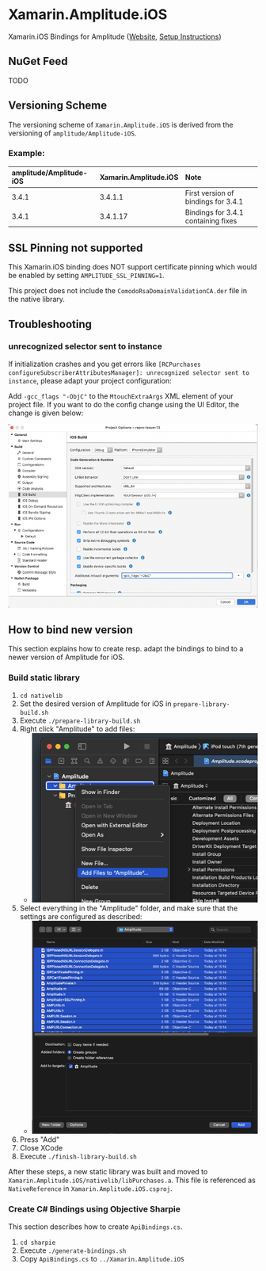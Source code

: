 # Xamarin.Amplitude.iOS

Xamarin.iOS Bindings for Amplitude ([Website](https://amplitude.com), [Setup Instructions](https://developers.amplitude.com/docs/ios))

## NuGet Feed

TODO

## Versioning Scheme

The versioning scheme of `Xamarin.Amplitude.iOS` is derived from the versioning of `amplitude/Amplitude-iOS`.

### Example:

| amplitude/Amplitude-iOS | Xamarin.Amplitude.iOS | Note |
|:--|:--|:--|
| 3.4.1 | 3.4.1.1 | First version of bindings for 3.4.1 |
| 3.4.1 | 3.4.1.17 | Bindings for 3.4.1 containing fixes |

## SSL Pinning not supported

This Xamarin.iOS binding does NOT support certificate pinning which would be enabled by setting `AMPLITUDE_SSL_PINNING=1`.

This project does not include the `ComodoRsaDomainValidationCA.der` file in the native library.

## Troubleshooting

### unrecognized selector sent to instance

If initialization crashes and you get errors like `[RCPurchases configureSubscriberAttributesManager]: unrecognized selector sent to instance`, please adapt your project configuration:

Add `-gcc_flags "-ObjC"` to the `MtouchExtraArgs` XML element of your project file. If you want to do the config change using the UI Editor, the change is given below:

![troubleshooting-unrecognized-selector](readme-images/troubleshooting-unrecognized-selector.png)

## How to bind new version

This section explains how to create resp. adapt the bindings to bind to a newer version of Amplitude for iOS.

### Build static library

1. `cd nativelib`
2. Set the desired version of Amplitude for iOS in `prepare-library-build.sh`
3. Execute `./prepare-library-build.sh`
4. Right click "Amplitude" to add files:
	* ![howto-1](readme-images/howto-1.png)
5. Select everything in the "Amplitude" folder, and make sure that the settings are configured as described:
	* ![howto-2](readme-images/howto-2.png)
6. Press "Add"
7. Close XCode
8. Execute `./finish-library-build.sh`

After these steps, a new static library was built and moved to `Xamarin.Amplitude.iOS/nativelib/libPurchases.a`. This file is referenced as `NativeReference` in `Xamarin.Amplitude.iOS.csproj`.

### Create C# Bindings using Objective Sharpie

This section describes how to create `ApiBindings.cs`.

1. `cd sharpie`
2. Execute `./generate-bindings.sh`
3. Copy `ApiBindings.cs` to `../Xamarin.Amplitude.iOS`
